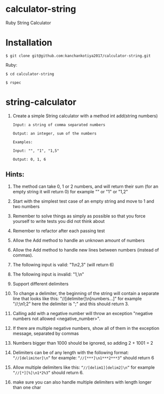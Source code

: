 # calculator-string

Ruby String Calculator

# Installation

`$ git clone git@github.com:kanchankotiya2017/calculator-string.git`

Ruby:

`$ cd calculator-string`

`$ rspec`

# string-calculator

1. Create a simple String calculator with a method int add(string numbers)

    `Input: a string of comma separated numbers`

    `Output: an integer, sum of the numbers`


    `Examples:`

    `Input: "", "1", "1,5"`

    `Output: 0, 1, 6`

  ## Hints:
  1. The method can take 0, 1 or 2 numbers, and will return their sum (for an empty string it will return 0) for example "" or "1" or "1,2"
  2. Start with the simplest test case of an empty string and move to 1 and two numbers
  3. Remember to solve things as simply as possible so that you force yourself to write tests you did not think about
  4. Remember to refactor after each passing test

2. Allow the Add method to handle an unknown amount of numbers
3. Allow the Add method to handle new lines between numbers (instead of commas).

  1. The following input is valid: "1\n2,3" (will return 6)
  2. The following input is invalid: "1,\n"

4. Support different delimiters

  1. To change a delimiter, the beginning of the string will contain a separate line that looks like this: "//[delimiter]\n[numbers...]" for example "//;\n1;2"  here the delimiter is ";" and this should return 3.



5. Calling add with a negative number will throw an exception "negative numbers not allowed <negative_number>".

  1. If there are multiple negative numbers, show all of them in the exception message, separated by commas

6. Numbers bigger than 1000 should be ignored, so adding 2 + 1001 = 2

7. Delimiters can be of any length with the following format: `“//[delimiter]\n”` for example: `“//[***]\n1***2***3”` should return 6

8. Allow multiple delimiters like this: `“//[delim1][delim2]\n”` for example `“//[*][%]\n1*2%3”` should return 6.

9. make sure you can also handle multiple delimiters with length longer than one char
